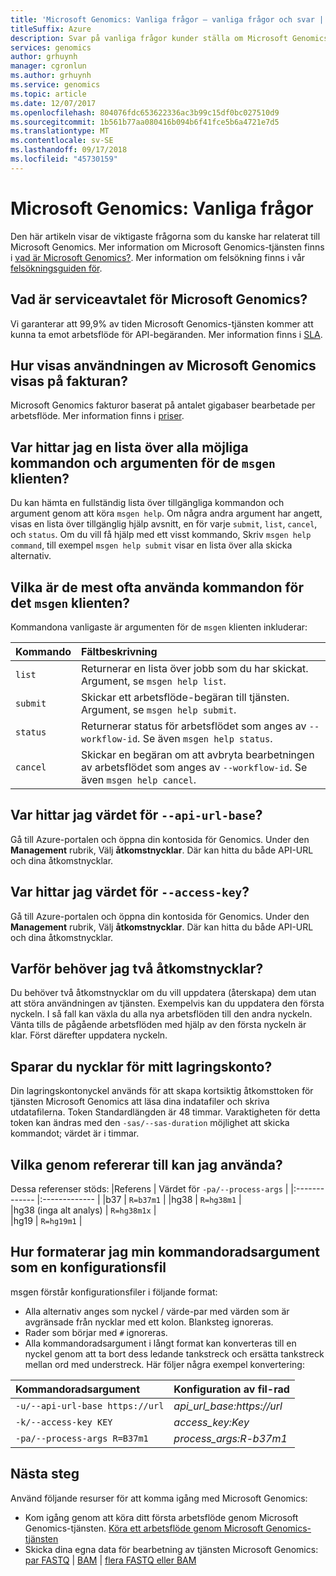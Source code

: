 ```yaml
---
title: 'Microsoft Genomics: Vanliga frågor – vanliga frågor och svar | Microsoft Docs'
titleSuffix: Azure
description: Svar på vanliga frågor kunder ställa om Microsoft Genomics.
services: genomics
author: grhuynh
manager: cgronlun
ms.author: grhuynh
ms.service: genomics
ms.topic: article
ms.date: 12/07/2017
ms.openlocfilehash: 804076fdc653622336ac3b99c15df0bc027510d9
ms.sourcegitcommit: 1b561b77aa080416b094b6f41fce5b6a4721e7d5
ms.translationtype: MT
ms.contentlocale: sv-SE
ms.lasthandoff: 09/17/2018
ms.locfileid: "45730159"
---
```

# <a name="microsoft-genomics-common-questions"></a>Microsoft Genomics: Vanliga frågor

Den här artikeln visar de viktigaste frågorna som du kanske har relaterat till Microsoft Genomics. Mer information om Microsoft Genomics-tjänsten finns i [vad är Microsoft Genomics?](overview-what-is-genomics.md). Mer information om felsökning finns i vår [felsökningsguiden för](troubleshooting-guide-genomics.md). 


## <a name="what-is-the-sla-for-microsoft-genomics"></a>Vad är serviceavtalet för Microsoft Genomics?
Vi garanterar att 99,9% av tiden Microsoft Genomics-tjänsten kommer att kunna ta emot arbetsflöde för API-begäranden. Mer information finns i [SLA](https://azure.microsoft.com/support/legal/sla/genomics/v1_0/).

## <a name="how-does-the-usage-of-microsoft-genomics-show-up-on-my-bill"></a>Hur visas användningen av Microsoft Genomics visas på fakturan?
Microsoft Genomics fakturor baserat på antalet gigabaser bearbetade per arbetsflöde. Mer information finns i [priser](https://azure.microsoft.com/pricing/details/genomics/).


## <a name="where-can-i-find-a-list-of-all-possible-commands-and-arguments-for-the-msgen-client"></a>Var hittar jag en lista över alla möjliga kommandon och argumenten för de `msgen` klienten?
Du kan hämta en fullständig lista över tillgängliga kommandon och argument genom att köra `msgen help`. Om några andra argument har angett, visas en lista över tillgänglig hjälp avsnitt, en för varje `submit`, `list`, `cancel`, och `status`. Om du vill få hjälp med ett visst kommando, Skriv `msgen help command`, till exempel `msgen help submit` visar en lista över alla skicka alternativ.

## <a name="what-are-the-most-commonly-used-commands-for-the-msgen-client"></a>Vilka är de mest ofta använda kommandon för det `msgen` klienten?
Kommandona vanligaste är argumenten för de `msgen` klienten inkluderar: 

 |**Kommando**          |  **Fältbeskrivning** |
 |:--------------------|:-------------         |
 |`list`               |Returnerar en lista över jobb som du har skickat. Argument, se `msgen help list`.  |
 |`submit`             |Skickar ett arbetsflöde-begäran till tjänsten. Argument, se `msgen help submit`.|
 |`status`             |Returnerar status för arbetsflödet som anges av `--workflow-id`. Se även `msgen help status`. |
 |`cancel`             |Skickar en begäran om att avbryta bearbetningen av arbetsflödet som anges av `--workflow-id`. Se även `msgen help cancel`. |

## <a name="where-do-i-get-the-value-for---api-url-base"></a>Var hittar jag värdet för `--api-url-base`?
Gå till Azure-portalen och öppna din kontosida för Genomics. Under den **Management** rubrik, Välj **åtkomstnycklar**. Där kan hitta du både API-URL och dina åtkomstnycklar.

## <a name="where-do-i-get-the-value-for---access-key"></a>Var hittar jag värdet för `--access-key`?
Gå till Azure-portalen och öppna din kontosida för Genomics. Under den **Management** rubrik, Välj **åtkomstnycklar**. Där kan hitta du både API-URL och dina åtkomstnycklar.

## <a name="why-do-i-need-two-access-keys"></a>Varför behöver jag två åtkomstnycklar?
Du behöver två åtkomstnycklar om du vill uppdatera (återskapa) dem utan att störa användningen av tjänsten. Exempelvis kan du uppdatera den första nyckeln. I så fall kan växla du alla nya arbetsflöden till den andra nyckeln. Vänta tills de pågående arbetsflöden med hjälp av den första nyckeln är klar. Först därefter uppdatera nyckeln.

## <a name="do-you-save-my-storage-account-keys"></a>Sparar du nycklar för mitt lagringskonto?
Din lagringskontonyckel används för att skapa kortsiktig åtkomsttoken för tjänsten Microsoft Genomics att läsa dina indatafiler och skriva utdatafilerna. Token Standardlängden är 48 timmar. Varaktigheten för detta token kan ändras med den `-sas/--sas-duration` möjlighet att skicka kommandot; värdet är i timmar.

## <a name="what-genome-references-can-i-use"></a>Vilka genom refererar till kan jag använda?

Dessa referenser stöds:
 |Referens              | Värdet för `-pa/--process-args` |
 |:-------------         |:-------------                 |
 |b37                    | `R=b37m1`                     |
 |hg38                   | `R=hg38m1`                    |      
 |hg38 (inga alt analys) | `R=hg38m1x`                   |  
 |hg19                   | `R=hg19m1`                    |    

## <a name="how-do-i-format-my-command-line-arguments-as-a-config-file"></a>Hur formaterar jag min kommandoradsargument som en konfigurationsfil 

msgen förstår konfigurationsfiler i följande format:
* Alla alternativ anges som nyckel / värde-par med värden som är avgränsade från nycklar med ett kolon.
Blanksteg ignoreras.
* Rader som börjar med `#` ignoreras.
* Alla kommandoradsargument i långt format kan konverteras till en nyckel genom att ta bort dess ledande tankstreck och ersätta tankstreck mellan ord med understreck. Här följer några exempel konvertering:

 |Kommandoradsargument            | Konfiguration av fil-rad |
 |:-------------                   |:-------------                 |
 |`-u/--api-url-base https://url`  | *api_url_base:https://url*    |
 |`-k/--access-key KEY`            | *access_key:Key*              |      
 |`-pa/--process-args R=B37m1`     | *process_args:R-b37m1*        |  

## <a name="next-steps"></a>Nästa steg

Använd följande resurser för att komma igång med Microsoft Genomics:
- Kom igång genom att köra ditt första arbetsflöde genom Microsoft Genomics-tjänsten. [Köra ett arbetsflöde genom Microsoft Genomics-tjänsten ](quickstart-run-genomics-workflow-portal.md)
- Skicka dina egna data för bearbetning av tjänsten Microsoft Genomics: [par FASTQ](quickstart-input-pair-FASTQ.md) | [BAM](quickstart-input-BAM.md) | [flera FASTQ eller BAM](quickstart-input-multiple.md) 

